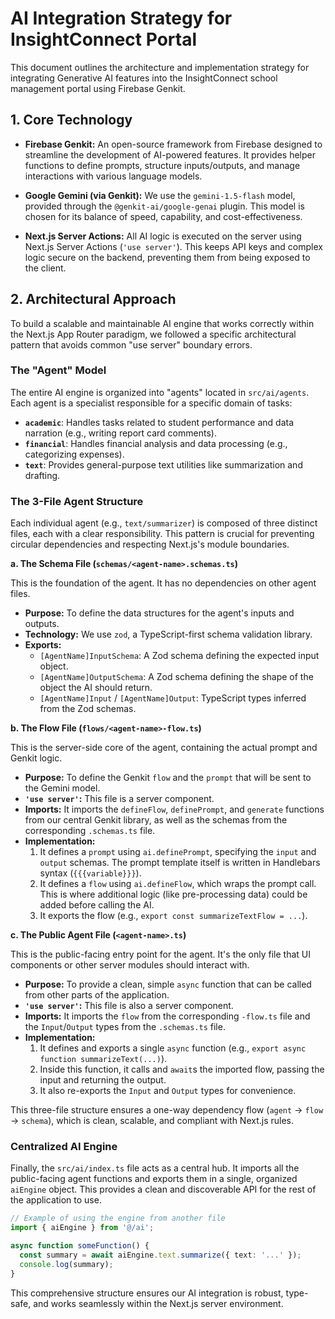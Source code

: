 # AI Integration Strategy for InsightConnect Portal

This document outlines the architecture and implementation strategy for integrating Generative AI features into the InsightConnect school management portal using Firebase Genkit.

## 1. Core Technology

-   **Firebase Genkit:** An open-source framework from Firebase designed to streamline the development of AI-powered features. It provides helper functions to define prompts, structure inputs/outputs, and manage interactions with various language models.

-   **Google Gemini (via Genkit):** We use the `gemini-1.5-flash` model, provided through the `@genkit-ai/google-genai` plugin. This model is chosen for its balance of speed, capability, and cost-effectiveness.

-   **Next.js Server Actions:** All AI logic is executed on the server using Next.js Server Actions (`'use server'`). This keeps API keys and complex logic secure on the backend, preventing them from being exposed to the client.

## 2. Architectural Approach

To build a scalable and maintainable AI engine that works correctly within the Next.js App Router paradigm, we followed a specific architectural pattern that avoids common "use server" boundary errors.

### The "Agent" Model

The entire AI engine is organized into "agents" located in `src/ai/agents`. Each agent is a specialist responsible for a specific domain of tasks:

-   **`academic`**: Handles tasks related to student performance and data narration (e.g., writing report card comments).
-   **`financial`**: Handles financial analysis and data processing (e.g., categorizing expenses).
-   **`text`**: Provides general-purpose text utilities like summarization and drafting.

### The 3-File Agent Structure

Each individual agent (e.g., `text/summarizer`) is composed of three distinct files, each with a clear responsibility. This pattern is crucial for preventing circular dependencies and respecting Next.js's module boundaries.

**a. The Schema File (`schemas/<agent-name>.schemas.ts`)**

This is the foundation of the agent. It has no dependencies on other agent files.

-   **Purpose:** To define the data structures for the agent's inputs and outputs.
-   **Technology:** We use `zod`, a TypeScript-first schema validation library.
-   **Exports:**
    -   `[AgentName]InputSchema`: A Zod schema defining the expected input object.
    -   `[AgentName]OutputSchema`: A Zod schema defining the shape of the object the AI should return.
    -   `[AgentName]Input` / `[AgentName]Output`: TypeScript types inferred from the Zod schemas.

**b. The Flow File (`flows/<agent-name>-flow.ts`)**

This is the server-side core of the agent, containing the actual prompt and Genkit logic.

-   **Purpose:** To define the Genkit `flow` and the `prompt` that will be sent to the Gemini model.
-   **`'use server'`:** This file is a server component.
-   **Imports:** It imports the `defineFlow`, `definePrompt`, and `generate` functions from our central Genkit library, as well as the schemas from the corresponding `.schemas.ts` file.
-   **Implementation:**
    1.  It defines a `prompt` using `ai.definePrompt`, specifying the `input` and `output` schemas. The prompt template itself is written in Handlebars syntax (`{{{variable}}}`).
    2.  It defines a `flow` using `ai.defineFlow`, which wraps the prompt call. This is where additional logic (like pre-processing data) could be added before calling the AI.
    3.  It exports the flow (e.g., `export const summarizeTextFlow = ...`).

**c. The Public Agent File (`<agent-name>.ts`)**

This is the public-facing entry point for the agent. It's the only file that UI components or other server modules should interact with.

-   **Purpose:** To provide a clean, simple `async` function that can be called from other parts of the application.
-   **`'use server'`:** This file is also a server component.
-   **Imports:** It imports the `flow` from the corresponding `-flow.ts` file and the `Input`/`Output` types from the `.schemas.ts` file.
-   **Implementation:**
    1.  It defines and exports a single `async` function (e.g., `export async function summarizeText(...)`).
    2.  Inside this function, it calls and `await`s the imported flow, passing the input and returning the output.
    3.  It also re-exports the `Input` and `Output` types for convenience.

This three-file structure ensures a one-way dependency flow (`agent` -> `flow` -> `schema`), which is clean, scalable, and compliant with Next.js rules.

### Centralized AI Engine

Finally, the `src/ai/index.ts` file acts as a central hub. It imports all the public-facing agent functions and exports them in a single, organized `aiEngine` object. This provides a clean and discoverable API for the rest of the application to use.

```typescript
// Example of using the engine from another file
import { aiEngine } from '@/ai';

async function someFunction() {
  const summary = await aiEngine.text.summarize({ text: '...' });
  console.log(summary);
}
```

This comprehensive structure ensures our AI integration is robust, type-safe, and works seamlessly within the Next.js server environment.